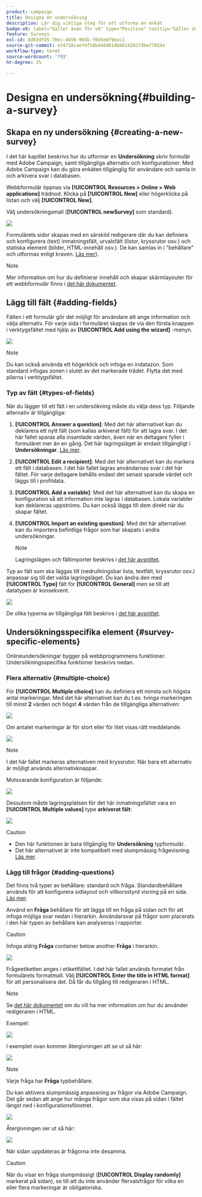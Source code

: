```yaml
---
product: campaign
title: Designa en undersökning
description: Lär dig viktiga steg för att utforma en enkät
badge-v8: label="Gäller även för v8" type="Positive" tooltip="Gäller även Campaign v8"
feature: Surveys
exl-id: 8d83dfd5-70ec-4656-965b-f6b5e6f9eec1
source-git-commit: e34718caefdf5db4ddd61db601420274be77054e
workflow-type: tm+mt
source-wordcount: '793'
ht-degree: 1%

---
```


# Designa en undersökning{#building-a-survey}



## Skapa en ny undersökning {#creating-a-new-survey}

I det här kapitlet beskrivs hur du utformar en **Undersökning** skriv formulär med Adobe Campaign, samt tillgängliga alternativ och konfigurationer. Med Adobe Campaign kan du göra enkäten tillgänglig för användare och samla in och arkivera svar i databasen.

Webbformulär öppnas via **[!UICONTROL Resources > Online > Web applications]** trädnod. Klicka på **[!UICONTROL New]** eller högerklicka på listan och välj **[!UICONTROL New]**.

Välj undersökningsmall (**[!UICONTROL newSurvey]** som standard).

![](assets/s_ncs_admin_survey_select_template.png)

Formulärets sidor skapas med en särskild redigerare där du kan definiera och konfigurera (text) inmatningsfält, urvalsfält (listor, kryssrutor osv.) och statiska element (bilder, HTML-innehåll osv.). De kan samlas in i &quot;behållare&quot; och utformas enligt kraven. [Läs mer](#adding-questions)).

>[!NOTE]
>
>Mer information om hur du definierar innehåll och skapar skärmlayouter för ett webbformulär finns i [det här dokumentet](../../web/using/about-web-forms.md).

## Lägg till fält {#adding-fields}

Fälten i ett formulär gör det möjligt för användare att ange information och välja alternativ. För varje sida i formuläret skapas de via den första knappen i verktygsfältet med hjälp av **[!UICONTROL Add using the wizard]** -menyn.

![](assets/s_ncs_admin_survey_add_field_menu.png)

>[!NOTE]
>
>Du kan också använda ett högerklick och infoga en indatazon. Som standard infogas zonen i slutet av det markerade trädet. Flytta det med pilarna i verktygsfältet.

### Typ av fält {#types-of-fields}

När du lägger till ett fält i en undersökning måste du välja dess typ. Följande alternativ är tillgängliga:

1. **[!UICONTROL Answer a question]**: Med det här alternativet kan du deklarera ett nytt fält (som kallas arkiverat fält) för att lagra svar. I det här fallet sparas alla insamlade värden, även när en deltagare fyller i formuläret mer än en gång. Det här lagringsläget är endast tillgängligt i **Undersökningar**. [Läs mer](../../surveys/using/managing-answers.md#storing-collected-answers).
1. **[!UICONTROL Edit a recipient]**: Med det här alternativet kan du markera ett fält i databasen. I det här fallet lagras användarnas svar i det här fältet. För varje deltagare behålls endast det senast sparade värdet och läggs till i profildata.
1. **[!UICONTROL Add a variable]**: Med det här alternativet kan du skapa en konfiguration så att information inte lagras i databasen. Lokala variabler kan deklareras uppströms. Du kan också lägga till dem direkt när du skapar fältet.
1. **[!UICONTROL Import an existing question]**: Med det här alternativet kan du importera befintliga frågor som har skapats i andra undersökningar.

   >[!NOTE]
   >
   >Lagringslägen och fältimporter beskrivs i [det här avsnittet](../../surveys/using/managing-answers.md#storing-collected-answers).

Typ av fält som ska läggas till (nedrullningsbar lista, textfält, kryssrutor osv.) anpassar sig till det valda lagringsläget. Du kan ändra den med **[!UICONTROL Type]** fält för **[!UICONTROL General]** men se till att datatypen är konsekvent.

![](assets/s_ncs_admin_survey_change_type.png)

De olika typerna av tillgängliga fält beskrivs i [det här avsnittet](../../web/using/about-web-forms.md).

## Undersökningsspecifika element {#survey-specific-elements}

Onlineundersökningar bygger på webbprogrammens funktioner. Undersökningsspecifika funktioner beskrivs nedan.

### Flera alternativ {#multiple-choice}

För **[!UICONTROL Multiple choice]** kan du definiera ett minsta och högsta antal markeringar. Med det här alternativet kan du t.ex. tvinga markeringen till minst **2** värden och högst **4** värden från de tillgängliga alternativen:

![](assets/s_ncs_admin_survey_multichoice_ex1.png)

Om antalet markeringar är för stort eller för litet visas rätt meddelande.

![](assets/s_ncs_admin_survey_multichoice_ex2.png)

>[!NOTE]
>
>I det här fallet markeras alternativen med kryssrutor. När bara ett alternativ är möjligt används alternativknappar.

Motsvarande konfiguration är följande:

![](assets/s_ncs_admin_survey_multichoice_ex3.png)

Dessutom måste lagringsplatsen för det här inmatningsfältet vara en **[!UICONTROL Multiple values]** type **arkiverat fält**:

![](assets/s_ncs_admin_survey_multiple_values_field.png)

>[!CAUTION]
>
>* Den här funktionen är bara tillgänglig för **Undersökning** typformulär.
>* Det här alternativet är inte kompatibelt med slumpmässig frågevisning. [Läs mer](#adding-questions).

### Lägg till frågor {#adding-questions}

Det finns två typer av behållare: standard och fråga. Standardbehållare används för att konfigurera sidlayout och villkorsstyrd visning på en sida. [Läs mer](../../web/using/about-web-forms.md).

Använd en **Fråga** behållare för att lägga till en fråga på sidan och för att infoga möjliga svar nedan i hierarkin. Användarsvar på frågor som placerats i den här typen av behållare kan analyseras i rapporter.

>[!CAUTION]
>
>Infoga aldrig **Fråga** container below another **Fråga** i hierarkin.

![](assets/s_ncs_admin_question_label.png)

Frågeetiketten anges i etikettfältet. I det här fallet används formatet från formulärets formatmall. Välj **[!UICONTROL Enter the title in HTML format]** för att personalisera det. Då får du tillgång till redigeraren i HTML.

>[!NOTE]
>
>Se [det här dokumentet](../../web/using/about-web-forms.md) om du vill ha mer information om hur du använder redigeraren i HTML.

Exempel:

![](assets/s_ncs_admin_survey_containers_qu_arbo.png)

I exemplet ovan kommer återgivningen att se ut så här:

![](assets/s_ncs_admin_survey_containers_qu_ex.png)

>[!NOTE]
>
>Varje fråga har **Fråga** typbehållare.

Du kan aktivera slumpmässig anpassning av frågor via Adobe Campaign. Det går sedan att ange hur många frågor som ska visas på sidan i fältet längst ned i konfigurationsfönstret.

![](assets/s_ncs_admin_survey_containers_qu_display.png)

Återgivningen ser ut så här:

![](assets/s_ncs_admin_survey_containers_qu_display_rendering.png)

När sidan uppdateras är frågorna inte desamma.

>[!CAUTION]
>
>När du visar en fråga slumpmässigt (**[!UICONTROL Display randomly]** markerat på sidan), se till att du inte använder flervalsfrågor för vilka en eller flera markeringar är obligatoriska.

